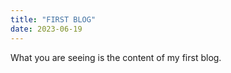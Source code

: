 ```yaml
---
title: "FIRST BLOG"
date: 2023-06-19
---
```



What you are seeing is the content of my first blog.
